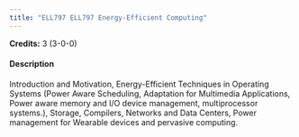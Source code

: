```yaml
---
title: "ELL797 ELL797 Energy-Efficient Computing"
---
```

**Credits:** 3 (3-0-0)

#### Description
Introduction and Motivation, Energy-Efficient Techniques in Operating Systems (Power Aware Scheduling, Adaptation for Multimedia Applications, Power aware memory and I/O device management, multiprocessor systems.), Storage, Compilers, Networks and Data Centers, Power management for Wearable devices and pervasive computing.